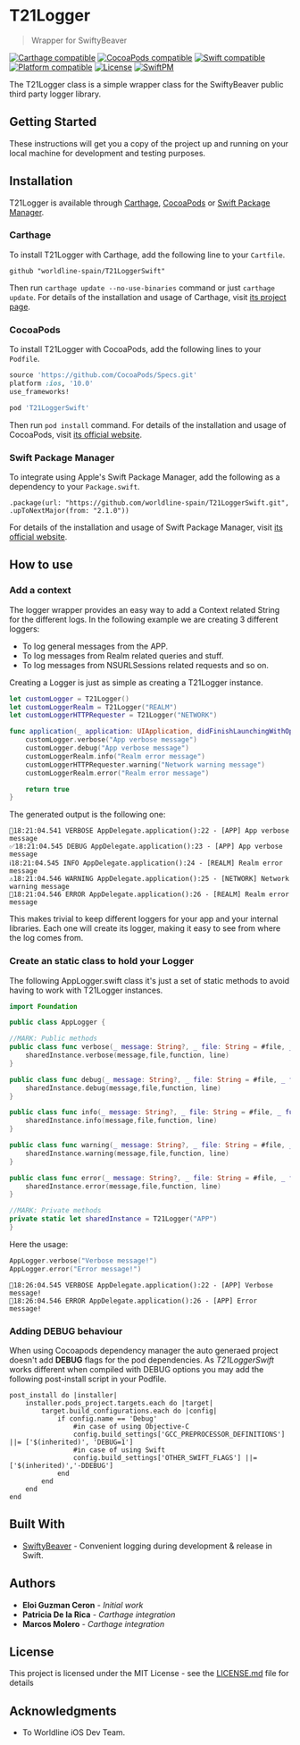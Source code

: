 
# T21Logger
> Wrapper for SwiftyBeaver

[![Carthage compatible](https://img.shields.io/badge/Carthage-compatible-brightgreen.svg)](https://github.com/Carthage/Carthage)
[![CocoaPods compatible](https://img.shields.io/badge/pod-2.1.0-informational.svg)](http://cocoapods.org/pods/Swinject)
[![Swift compatible](https://img.shields.io/badge/Swift-5.0-orange.svg)]()
[![Platform compatible](https://img.shields.io/badge/platform-iOS-lightgrey.svg)]()
[![License](https://img.shields.io/badge/license-Apache--2.0-blue.svg)]()
[![SwiftPM](https://img.shields.io/badge/Swift%20Package%20Manager-compatible-brightgreen.svg)](https://swift.org/package-manager/)

The T21Logger class is a simple wrapper class for the SwiftyBeaver public third party logger library.

## Getting Started

These instructions will get you a copy of the project up and running on your local machine for development and testing purposes.

## Installation

T21Logger is available through [Carthage](https://github.com/Carthage/Carthage), [CocoaPods](https://cocoapods.org) or [Swift Package Manager](https://swift.org/package-manager/).

### Carthage

To install T21Logger with Carthage, add the following line to your `Cartfile`.

```
github "worldline-spain/T21LoggerSwift"
```

Then run `carthage update --no-use-binaries` command or just `carthage update`. For details of the installation and usage of Carthage, visit [its project page](https://github.com/Carthage/Carthage).


### CocoaPods

To install T21Logger with CocoaPods, add the following lines to your `Podfile`.

```ruby
source 'https://github.com/CocoaPods/Specs.git'
platform :ios, '10.0' 
use_frameworks!

pod 'T21LoggerSwift'
```

Then run `pod install` command. For details of the installation and usage of CocoaPods, visit [its official website](https://cocoapods.org).

### Swift Package Manager
To integrate using Apple's Swift Package Manager, add the following as a dependency to your `Package.swift`.

```rubi
.package(url: "https://github.com/worldline-spain/T21LoggerSwift.git", .upToNextMajor(from: "2.1.0"))
```

For details of the installation and usage of Swift Package Manager, visit [its official website](https://swift.org/package-manager/).

## How to use

### Add a context

The logger wrapper provides an easy way to add a Context related String for the different logs. In the following example we are creating 3 different loggers:

* To log general messages from the APP.
* To log messages from Realm related queries and stuff.
* To log messages from NSURLSessions related requests and so on.

Creating a Logger is just as simple as creating a T21Logger instance.

```swift
let customLogger = T21Logger()
let customLoggerRealm = T21Logger("REALM")
let customLoggerHTTPRequester = T21Logger("NETWORK")

func application(_ application: UIApplication, didFinishLaunchingWithOptions launchOptions: [UIApplicationLaunchOptionsKey: Any]?) -> Bool {
    customLogger.verbose("App verbose message")
    customLogger.debug("App verbose message")
    customLoggerRealm.info("Realm error message")
    customLoggerHTTPRequester.warning("Network warning message")
    customLoggerRealm.error("Realm error message")

    return true
}
```

The generated output is the following one:

```
💭18:21:04.541 VERBOSE AppDelegate.application():22 - [APP] App verbose message
✅18:21:04.545 DEBUG AppDelegate.application():23 - [APP] App verbose message
ℹ️18:21:04.545 INFO AppDelegate.application():24 - [REALM] Realm error message
⚠️18:21:04.546 WARNING AppDelegate.application():25 - [NETWORK] Network warning message
🚫18:21:04.546 ERROR AppDelegate.application():26 - [REALM] Realm error message
```

This makes trivial to keep different loggers for your app and your internal libraries. Each one will create its logger, making it easy to see from where the log comes from.

### Create an static class to hold your Logger

The following AppLogger.swift class it's just a set of static methods to avoid having to work with T21Logger instances.

```swift
import Foundation

public class AppLogger {

//MARK: Public methods
public class func verbose(_ message: String?, _ file: String = #file, _ function: String = #function, line: Int = #line) {
    sharedInstance.verbose(message,file,function, line)
}

public class func debug(_ message: String?, _ file: String = #file, _ function: String = #function, line: Int = #line) {
    sharedInstance.debug(message,file,function, line)
}

public class func info(_ message: String?, _ file: String = #file, _ function: String = #function, line: Int = #line) {
    sharedInstance.info(message,file,function, line)
}

public class func warning(_ message: String?, _ file: String = #file, _ function: String = #function, line: Int = #line) {
    sharedInstance.warning(message,file,function, line)
}

public class func error(_ message: String?, _ file: String = #file, _ function: String = #function, line: Int = #line) {
    sharedInstance.error(message,file,function, line)
}

//MARK: Private methods
private static let sharedInstance = T21Logger("APP")
}

```

Here the usage:

```swift
AppLogger.verbose("Verbose message!")
AppLogger.error("Error message!")

```

```
💭18:26:04.545 VERBOSE AppDelegate.application():22 - [APP] Verbose message!
🚫18:26:04.546 ERROR AppDelegate.application():26 - [APP] Error message!

```


### Adding DEBUG behaviour

When using Cocoapods dependency manager the auto generaed project doesn't add **DEBUG** flags for the pod dependencies. As *T21LoggerSwift* works different when compiled with DEBUG options you may add the following post-install script in your Podfile.

```
post_install do |installer|
    installer.pods_project.targets.each do |target|
        target.build_configurations.each do |config|
            if config.name == 'Debug'
                #in case of using Objective-C 
                config.build_settings['GCC_PREPROCESSOR_DEFINITIONS'] ||= ['$(inherited)', 'DEBUG=1']
                #in case of using Swift
                config.build_settings['OTHER_SWIFT_FLAGS'] ||= ['$(inherited)','-DDEBUG']
            end
        end
    end
end
```


## Built With

* [SwiftyBeaver](https://github.com/SwiftyBeaver/SwiftyBeaver) - Convenient logging during development & release in Swift.

## Authors

* **Eloi Guzman Ceron** - *Initial work*
* **Patricia De la Rica** - *Carthage integration*
* **Marcos Molero** - *Carthage integration* 

## License

This project is licensed under the MIT License - see the [LICENSE.md](LICENSE.md) file for details

## Acknowledgments

* To Worldline iOS Dev Team.

